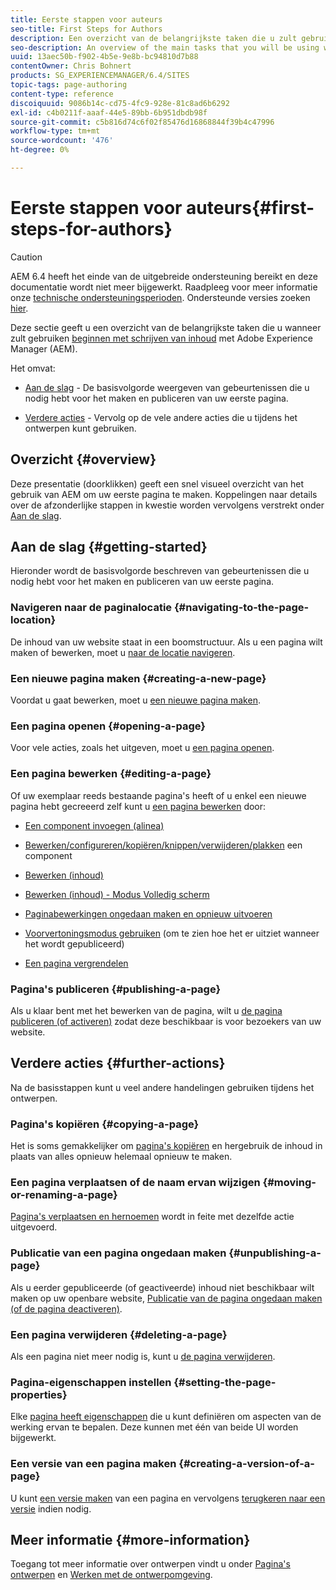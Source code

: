 ```yaml
---
title: Eerste stappen voor auteurs
seo-title: First Steps for Authors
description: Een overzicht van de belangrijkste taken die u zult gebruiken wanneer het beginnen aan auteursinhoud met AEM
seo-description: An overview of the main tasks that you will be using when starting to author content with AEM
uuid: 13aec50b-f902-4b5e-9e8b-bc94810d7b88
contentOwner: Chris Bohnert
products: SG_EXPERIENCEMANAGER/6.4/SITES
topic-tags: page-authoring
content-type: reference
discoiquuid: 9086b14c-cd75-4fc9-928e-81c8ad6b6292
exl-id: c4b0211f-aaaf-44e5-89bb-6b951dbdb98f
source-git-commit: c5b816d74c6f02f85476d16868844f39b4c47996
workflow-type: tm+mt
source-wordcount: '476'
ht-degree: 0%

---
```


# Eerste stappen voor auteurs{#first-steps-for-authors}

>[!CAUTION]
>
>AEM 6.4 heeft het einde van de uitgebreide ondersteuning bereikt en deze documentatie wordt niet meer bijgewerkt. Raadpleeg voor meer informatie onze [technische ondersteuningsperioden](https://helpx.adobe.com/support/programs/eol-matrix.html). Ondersteunde versies zoeken [hier](https://experienceleague.adobe.com/docs/).

Deze sectie geeft u een overzicht van de belangrijkste taken die u wanneer zult gebruiken [beginnen met schrijven van inhoud](/help/sites-authoring/author.md#concept-of-authoring-and-publishing) met Adobe Experience Manager (AEM).

Het omvat:

* [Aan de slag](#getting-started) - De basisvolgorde weergeven van gebeurtenissen die u nodig hebt voor het maken en publiceren van uw eerste pagina.

* [Verdere acties](#further-actions) - Vervolg op de vele andere acties die u tijdens het ontwerpen kunt gebruiken.

## Overzicht {#overview}

Deze presentatie (doorklikken) geeft een snel visueel overzicht van het gebruik van AEM om uw eerste pagina te maken. Koppelingen naar details over de afzonderlijke stappen in kwestie worden vervolgens verstrekt onder [Aan de slag](#getting-started).

## Aan de slag {#getting-started}

Hieronder wordt de basisvolgorde beschreven van gebeurtenissen die u nodig hebt voor het maken en publiceren van uw eerste pagina.

### Navigeren naar de paginalocatie {#navigating-to-the-page-location}

De inhoud van uw website staat in een boomstructuur. Als u een pagina wilt maken of bewerken, moet u [naar de locatie navigeren](/help/sites-authoring/basic-handling.md#viewing-and-selecting-resources).

### Een nieuwe pagina maken {#creating-a-new-page}

Voordat u gaat bewerken, moet u [een nieuwe pagina maken](/help/sites-authoring/managing-pages.md#creating-a-new-page).

### Een pagina openen {#opening-a-page}

Voor vele acties, zoals het uitgeven, moet u [een pagina openen](/help/sites-authoring/managing-pages.md#opening-a-page-for-editing).

### Een pagina bewerken {#editing-a-page}

Of uw exemplaar reeds bestaande pagina&#39;s heeft of u enkel een nieuwe pagina hebt gecreeerd zelf kunt u [een pagina bewerken](/help/sites-authoring/editing-content.md) door:

* [Een component invoegen (alinea)](/help/sites-authoring/editing-content.md#inserting-a-component)
* [Bewerken/configureren/kopiëren/knippen/verwijderen/plakken](/help/sites-authoring/editing-content.md#edit-configure-copy-cut-delete-paste) een component
* [Bewerken (inhoud)](/help/sites-authoring/editing-content.md#edit-content)
* [Bewerken (inhoud) - Modus Volledig scherm](/help/sites-authoring/editing-content.md#edit-content-full-screen-mode)

* [Paginabewerkingen ongedaan maken en opnieuw uitvoeren](/help/sites-authoring/editing-content.md#undoing-and-redoing-page-edits)
* [Voorvertoningsmodus gebruiken](/help/sites-authoring/editing-content.md#preview-mode) (om te zien hoe het er uitziet wanneer het wordt gepubliceerd)
* [Een pagina vergrendelen](/help/sites-authoring/editing-content.md#locking-a-page)

### Pagina&#39;s publiceren {#publishing-a-page}

Als u klaar bent met het bewerken van de pagina, wilt u [de pagina publiceren (of activeren)](/help/sites-authoring/publishing-pages.md) zodat deze beschikbaar is voor bezoekers van uw website.

## Verdere acties {#further-actions}

Na de basisstappen kunt u veel andere handelingen gebruiken tijdens het ontwerpen.

### Pagina&#39;s kopiëren {#copying-a-page}

Het is soms gemakkelijker om [pagina&#39;s kopiëren](/help/sites-authoring/managing-pages.md#copying-and-pasting-a-page) en hergebruik de inhoud in plaats van alles opnieuw helemaal opnieuw te maken.

### Een pagina verplaatsen of de naam ervan wijzigen {#moving-or-renaming-a-page}

[Pagina&#39;s verplaatsen en hernoemen](/help/sites-authoring/managing-pages.md#moving-or-renaming-a-page) wordt in feite met dezelfde actie uitgevoerd.

### Publicatie van een pagina ongedaan maken {#unpublishing-a-page}

Als u eerder gepubliceerde (of geactiveerde) inhoud niet beschikbaar wilt maken op uw openbare website, [Publicatie van de pagina ongedaan maken (of de pagina deactiveren)](/help/sites-authoring/publishing-pages.md).

### Een pagina verwijderen {#deleting-a-page}

Als een pagina niet meer nodig is, kunt u [de pagina verwijderen](/help/sites-authoring/managing-pages.md#deleting-a-page).

### Pagina-eigenschappen instellen {#setting-the-page-properties}

Elke [pagina heeft eigenschappen](/help/sites-authoring/editing-page-properties.md) die u kunt definiëren om aspecten van de werking ervan te bepalen. Deze kunnen met één van beide UI worden bijgewerkt.

### Een versie van een pagina maken {#creating-a-version-of-a-page}

U kunt [een versie maken](/help/sites-authoring/working-with-page-versions.md#creating-a-new-version) van een pagina en vervolgens [terugkeren naar een versie](/help/sites-authoring/working-with-page-versions.md#reverting-to-a-page-version) indien nodig.

## Meer informatie {#more-information}

Toegang tot meer informatie over ontwerpen vindt u onder [Pagina&#39;s ontwerpen](/help/sites-authoring/author-environment-tools.md) en [Werken met de ontwerpomgeving](/help/sites-authoring/home.md).
